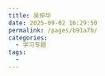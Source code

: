 ```yaml
---
title: 吴仲华
date: 2025-09-02 16:29:50
permalink: /pages/b91a7b/
categories:
  - 学习专题
tags:
  - 
---
```

